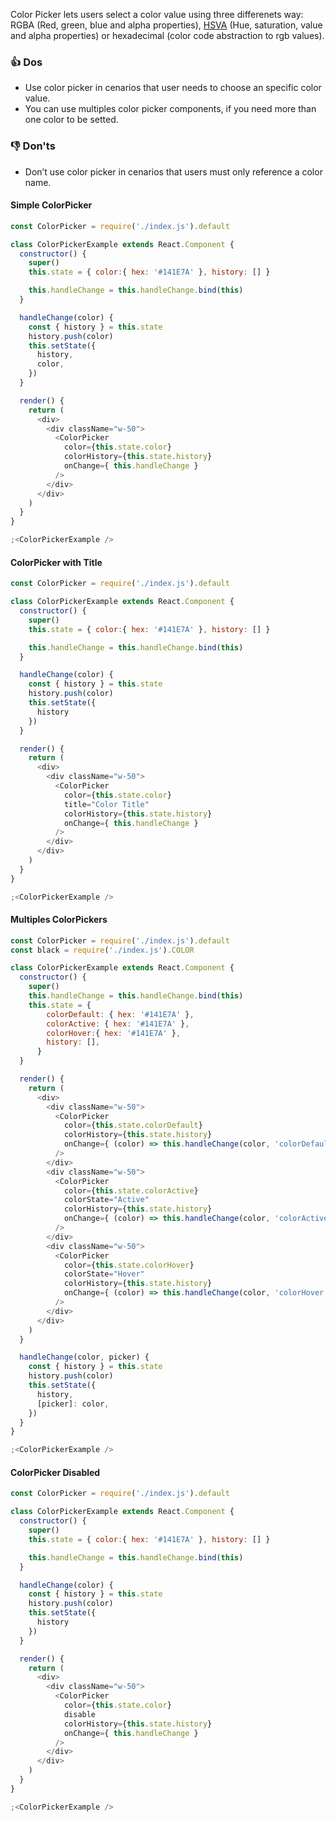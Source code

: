 Color Picker lets users select a color value using three differenets way: RGBA (Red, green, blue and alpha properties), [HSVA](https://en.wikipedia.org/wiki/HSL_and_HSV) (Hue, saturation, value and alpha properties) or hexadecimal (color code abstraction to rgb values).

### 👍 Dos
- Use color picker in cenarios that user needs to choose an specific color value.
- You can use multiples color picker components, if you need more than one color to be setted.

### 👎 Don'ts
- Don’t use color picker in cenarios that users must only reference a color name.

#### Simple ColorPicker

```js
const ColorPicker = require('./index.js').default

class ColorPickerExample extends React.Component {
  constructor() {
    super()
    this.state = { color:{ hex: '#141E7A' }, history: [] }

    this.handleChange = this.handleChange.bind(this)
  }

  handleChange(color) {
    const { history } = this.state
    history.push(color)
    this.setState({
      history,
      color,
    })
  }

  render() {
    return (
      <div>
        <div className="w-50">
          <ColorPicker
            color={this.state.color}
            colorHistory={this.state.history}
            onChange={ this.handleChange }
          />
        </div>
      </div>
    )
  }
}

;<ColorPickerExample />
```

#### ColorPicker with Title

```js
const ColorPicker = require('./index.js').default

class ColorPickerExample extends React.Component {
  constructor() {
    super()
    this.state = { color:{ hex: '#141E7A' }, history: [] }

    this.handleChange = this.handleChange.bind(this)
  }

  handleChange(color) {
    const { history } = this.state
    history.push(color)
    this.setState({
      history
    })
  }

  render() {
    return (
      <div>
        <div className="w-50">
          <ColorPicker
            color={this.state.color}
            title="Color Title"
            colorHistory={this.state.history}
            onChange={ this.handleChange }
          />
        </div>
      </div>
    )
  }
}

;<ColorPickerExample />
```
#### Multiples ColorPickers

```js
const ColorPicker = require('./index.js').default
const black = require('./index.js').COLOR

class ColorPickerExample extends React.Component {
  constructor() {
    super()
    this.handleChange = this.handleChange.bind(this)
    this.state = {
        colorDefault: { hex: '#141E7A' },
        colorActive: { hex: '#141E7A' },
        colorHover:{ hex: '#141E7A' },
        history: [],
      }
  }

  render() {
    return (
      <div>
        <div className="w-50">
          <ColorPicker
            color={this.state.colorDefault}
            colorHistory={this.state.history}
            onChange={ (color) => this.handleChange(color, 'colorDefault') }
          />
        </div>
        <div className="w-50">
          <ColorPicker
            color={this.state.colorActive}
            colorState="Active"
            colorHistory={this.state.history}
            onChange={ (color) => this.handleChange(color, 'colorActive') }
          />
        </div>
        <div className="w-50">
          <ColorPicker
            color={this.state.colorHover}
            colorState="Hover"
            colorHistory={this.state.history}
            onChange={ (color) => this.handleChange(color, 'colorHover') }
          />
        </div>
      </div>
    )
  }

  handleChange(color, picker) {
    const { history } = this.state
    history.push(color)
    this.setState({
      history,
      [picker]: color,
    })
  }
}

;<ColorPickerExample />
```

#### ColorPicker Disabled

```js
const ColorPicker = require('./index.js').default

class ColorPickerExample extends React.Component {
  constructor() {
    super()
    this.state = { color:{ hex: '#141E7A' }, history: [] }

    this.handleChange = this.handleChange.bind(this)
  }

  handleChange(color) {
    const { history } = this.state
    history.push(color)
    this.setState({
      history
    })
  }

  render() {
    return (
      <div>
        <div className="w-50">
          <ColorPicker
            color={this.state.color}
            disable
            colorHistory={this.state.history}
            onChange={ this.handleChange }
          />
        </div>
      </div>
    )
  }
}

;<ColorPickerExample />
```
